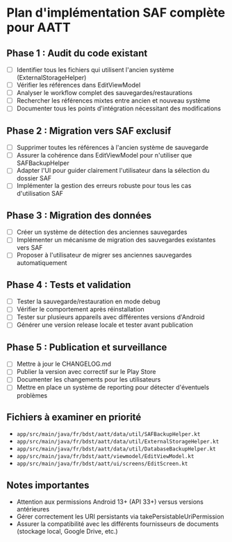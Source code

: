 # Plan d'implémentation SAF complète pour AATT

## Phase 1 : Audit du code existant
- [ ] Identifier tous les fichiers qui utilisent l'ancien système (ExternalStorageHelper)
- [ ] Vérifier les références dans EditViewModel
- [ ] Analyser le workflow complet des sauvegardes/restaurations
- [ ] Rechercher les références mixtes entre ancien et nouveau système
- [ ] Documenter tous les points d'intégration nécessitant des modifications

## Phase 2 : Migration vers SAF exclusif
- [ ] Supprimer toutes les références à l'ancien système de sauvegarde
- [ ] Assurer la cohérence dans EditViewModel pour n'utiliser que SAFBackupHelper
- [ ] Adapter l'UI pour guider clairement l'utilisateur dans la sélection du dossier SAF
- [ ] Implémenter la gestion des erreurs robuste pour tous les cas d'utilisation SAF

## Phase 3 : Migration des données
- [ ] Créer un système de détection des anciennes sauvegardes
- [ ] Implémenter un mécanisme de migration des sauvegardes existantes vers SAF
- [ ] Proposer à l'utilisateur de migrer ses anciennes sauvegardes automatiquement

## Phase 4 : Tests et validation
- [ ] Tester la sauvegarde/restauration en mode debug
- [ ] Vérifier le comportement après réinstallation
- [ ] Tester sur plusieurs appareils avec différentes versions d'Android
- [ ] Générer une version release locale et tester avant publication

## Phase 5 : Publication et surveillance
- [ ] Mettre à jour le CHANGELOG.md
- [ ] Publier la version avec correctif sur le Play Store
- [ ] Documenter les changements pour les utilisateurs
- [ ] Mettre en place un système de reporting pour détecter d'éventuels problèmes

## Fichiers à examiner en priorité
- `app/src/main/java/fr/bdst/aatt/data/util/SAFBackupHelper.kt`
- `app/src/main/java/fr/bdst/aatt/data/util/ExternalStorageHelper.kt`
- `app/src/main/java/fr/bdst/aatt/data/util/DatabaseBackupHelper.kt`
- `app/src/main/java/fr/bdst/aatt/viewmodel/EditViewModel.kt`
- `app/src/main/java/fr/bdst/aatt/ui/screens/EditScreen.kt`

## Notes importantes
- Attention aux permissions Android 13+ (API 33+) versus versions antérieures
- Gérer correctement les URI persistants via takePersistableUriPermission
- Assurer la compatibilité avec les différents fournisseurs de documents (stockage local, Google Drive, etc.)